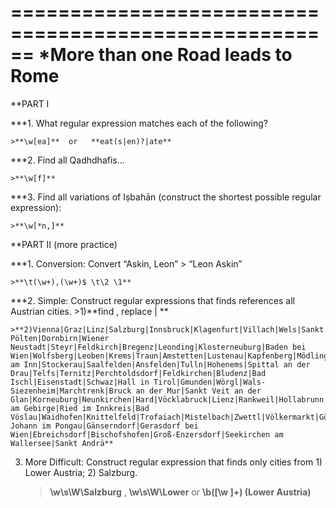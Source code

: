 ======================================================
     *More than one Road leads to Rome
======================================================


**PART I

***1. What regular expression matches each of the following?
	
    >**\w[ea]**  or   **eat(s|en)?|ate**    

***2. Find all Qadhdhafis... 

    >**\w[f]**


***3. Find all variations of Iṣbahān
	(construct the shortest possible regular expression):

    >**\w[*n,]**



**PART II (more practice)

***1. Conversion: Convert “Askin, Leon” > “Leon Askin” 

    >**\t(\w+),(\w+)$ \t\2 \1**



***2. Simple: Construct regular expressions that finds references all Austrian cities.
    >1)**find ,  replace | **	

	>**2)Vienna|Graz|Linz|Salzburg|Innsbruck|Klagenfurt|Villach|Wels|Sankt Pölten|Dornbirn|Wiener Neustadt|Steyr|Feldkirch|Bregenz|Leonding|Klosterneuburg|Baden bei Wien|Wolfsberg|Leoben|Krems|Traun|Amstetten|Lustenau|Kapfenberg|Mödling|Hallein|Kufstein|Traiskirchen|Schwechat|Braunau am Inn|Stockerau|Saalfelden|Ansfelden|Tulln|Hohenems|Spittal an der Drau|Telfs|Ternitz|Perchtoldsdorf|Feldkirchen|Bludenz|Bad Ischl|Eisenstadt|Schwaz|Hall in Tirol|Gmunden|Wörgl|Wals-Siezenheim|Marchtrenk|Bruck an der Mur|Sankt Veit an der Glan|Korneuburg|Neunkirchen|Hard|Vöcklabruck|Lienz|Rankweil|Hollabrunn|Enns|Brunn am Gebirge|Ried im Innkreis|Bad Vöslau|Waidhofen|Knittelfeld|Trofaiach|Mistelbach|Zwettl|Völkermarkt|Götzis|Sankt Johann im Pongau|Gänserndorf|Gerasdorf bei Wien|Ebreichsdorf|Bischofshofen|Groß-Enzersdorf|Seekirchen am Wallersee|Sankt Andrä**

3. More Difficult: Construct regular expression that finds only cities from 1) Lower Austria; 2) Salzburg.

    >**\w\s\W\Salzburg** , **\w\s\W\Lower** or **\b([\w ]+) \(Lower Austria\)**

	
